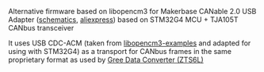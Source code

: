 Alternative firmware based on libopencm3 for Makerbase CANable 2.0
USB Adapter ([schematics][schematics], [aliexpress][aliexpress])
based on STM32G4 MCU + TJA105T CANbus transceiver

It uses USB CDC-ACM (taken from [libopencm3-examples][usbacm] and
adapted for using with STM32G4) as a transport for CANbus frames in
the same proprietary format as used by [Gree Data Converter
(ZTS6L)][ebay]

[schematics]: https://raw.githubusercontent.com/makerbase-mks/CANable-MKS/main/Hardware/MKS%20CANable%20V2.0/MKS%20CANable%20V2.0_001%20schematic.pdf
[aliexpress]: https://www.aliexpress.com/item/1005005455241016.html
[ebay]: https://www.ebay.com/itm/203692017680
[usbacm]: https://github.com/libopencm3/libopencm3-examples/blob/master/examples/stm32/f3/stm32f3-discovery/usb_cdcacm/cdcacm.c
